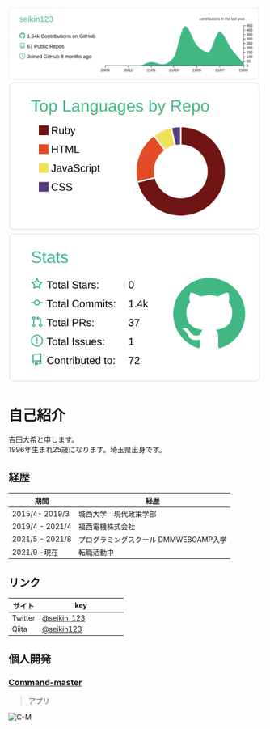 [![](https://raw.githubusercontent.com/seikin123/seikin123/master/profile-summary-card-output/vue/0-profile-details.svg)](https://github.com/vn7n24fzkq/github-profile-summary-cards)
[![](https://raw.githubusercontent.com/seikin123/seikin123/master/profile-summary-card-output/vue/1-repos-per-language.svg)](https://github.com/vn7n24fzkq/github-profile-summary-cards) [![](https://raw.githubusercontent.com/seikin123/seikin123/master/profile-summary-card-output/vue/3-stats.svg)](https://github.com/vn7n24fzkq/github-profile-summary-cards)  

# 自己紹介  
吉田大希と申します。  
1996年生まれ25歳になります。埼玉県出身です。  

## 経歴  
| 期間 | 経歴 　　　　　　　　　　　|
| --- | --- |
| 2015/4- 2019/3 | 城西大学　現代政策学部 |
| 2019/4 - 2021/4 | 福西電機株式会社 |
| 2021/5 - 2021/8 | プログラミングスクール DMMWEBCAMP入学 |
| 2021/9 -現在 | 転職活動中 |  

## リンク  
| サイト | key 　　　　　　　　　|
| --- | --- |
|  Twitter | [@seikin_123](https://twitter.com/PJQ5aZrSKpdFuQC) |
| Qiita | [@seikin123](https://qiita.com/seikin123) |  

## 個人開発  
### [Command-master](https://command-master.com/)  
> アプリ
<img width="1439" alt="C-M" src="https://user-images.githubusercontent.com/76866582/132525252-ec9a5725-e50c-467d-b0b1-766f109f9e1a.png">


